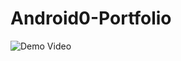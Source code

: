# Android0-Portfolio

![Demo Video](https://drive.google.com/file/d/1EWcQDedhbphqLHJmPcLGHXQlfOxbCy6o/view?usp=sharing)
